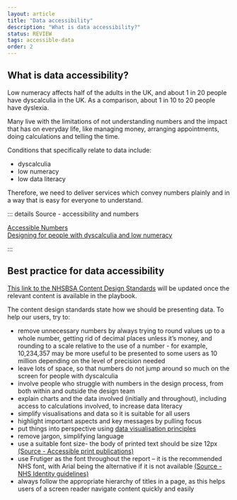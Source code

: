 ```yaml
---
layout: article
title: "Data accessibility"
description: "What is data accessibility?"
status: REVIEW
tags: accessible-data
order: 2 
---
```

## What is data accessibility?  

Low numeracy affects half of the adults in the UK, and about 1 in 20 people have dyscalculia in the UK. As a comparison, about 1 in 10 to 20 people have dyslexia. 

Many live with the limitations of not understanding numbers and the impact that has on everyday life, like managing money, arranging appointments, doing calculations and telling the time. 

Conditions that specifically relate to data include: 

- dyscalculia 
- low numeracy 
- low data literacy 

Therefore, we need to deliver services which convey numbers plainly and in a way that is easy for everyone to understand.  
  
::: details Source - accessibility and numbers

[Accessible Numbers][data 1]  
[Designing for people with dyscalculia and low numeracy][data 2]

:::

## Best practice for data accessibility  
  
[This link to the NHSBSA Content Design Standards][data 5] will be updated once the relevant content is available in the playbook.  
  
The content design standards state how we should be presenting data. To help our users, try to: 

- remove unnecessary numbers by always trying to round values up to a whole number, getting rid of decimal places unless it’s money, and rounding to a scale relative to the use of a number - for example, 10,234,357 may be more useful to be presented to some users as 10 million depending on the level of precision needed 
- leave lots of space, so that numbers do not jump around so much on the screen for people with dyscalculia 
- involve people who struggle with numbers in the design process, from both within and outside the design team 
- explain charts and the data involved (initially and throughout), including access to calculations involved, to increase data literacy 
- simplify visualisations and data so it is suitable for all users 
- highlight important aspects and key messages by pulling focus 
- put things into perspective using [data visualisation principles][data viz principles]
- remove jargon, simplifying language
- use a suitable font size- the body of printed text should be size 12px [(Source - Accessible print publications)][data 3]
- use Frutiger as the font throughout the report – it is the recommended NHS font, with Arial being the alternative if it is not available [(Source - NHS Identity guidelines)][data 4]
- always follow the appropriate hierarchy of titles in a page, as this helps users of a screen reader navigate content quickly and easily 

[data 1]: https://accessiblenumbers.com/  
[data 2]: https://designnotes.blog.gov.uk/2022/11/28/designing-for-people-with-dyscalculia-and-low-numeracy/
[data 3]: https://www.gov.uk/government/publications/inclusive-communication/accessible-communication-formats#accessible-print-publications
[data 4]: https://www.england.nhs.uk/nhsidentity/identity-guidelines/fonts/
[data 5]: https://nhsbsauk.sharepoint.com/sites/DigitalContentDesignTeam/SitePages/NHSBSA-digital-style-guide-and-standards.aspx
[data viz principles]: https://design102.blog.gov.uk/2022/04/25/data-visualisation-how-can-good-design-transform-your-data/
